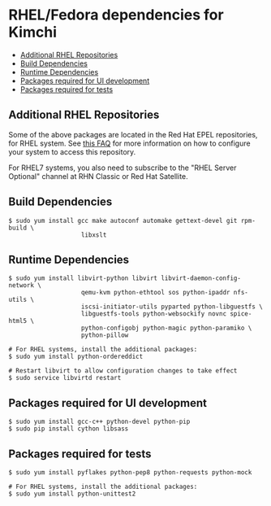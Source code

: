 RHEL/Fedora dependencies for Kimchi
===================================

* [Additional RHEL Repositories](#additional-rhel-repositories)
* [Build Dependencies](#build-dependencies)
* [Runtime Dependencies](#runtime-dependencies)
* [Packages required for UI development](#packages-required-for-ui-development)
* [Packages required for tests](#packages-required-for-tests)

Additional RHEL Repositories
----------------------------
Some of the above packages are located in the Red Hat EPEL repositories, for RHEL
system.  See [this FAQ](http://fedoraproject.org/wiki/EPEL#How_can_I_use_these_extra_packages.3F)
for more information on how to configure your system to access this repository.

For RHEL7 systems, you also need to subscribe to the "RHEL Server Optional"
channel at RHN Classic or Red Hat Satellite.

Build Dependencies
--------------------

    $ sudo yum install gcc make autoconf automake gettext-devel git rpm-build \
                        libxslt

Runtime Dependencies
--------------------

    $ sudo yum install libvirt-python libvirt libvirt-daemon-config-network \
                        qemu-kvm python-ethtool sos python-ipaddr nfs-utils \
                        iscsi-initiator-utils pyparted python-libguestfs \
                        libguestfs-tools python-websockify novnc spice-html5 \
                        python-configobj python-magic python-paramiko \
                        python-pillow

    # For RHEL systems, install the additional packages:
    $ sudo yum install python-ordereddict

    # Restart libvirt to allow configuration changes to take effect
    $ sudo service libvirtd restart

Packages required for UI development
------------------------------------

    $ sudo yum install gcc-c++ python-devel python-pip
    $ sudo pip install cython libsass

Packages required for tests
---------------------------

    $ sudo yum install pyflakes python-pep8 python-requests python-mock

    # For RHEL systems, install the additional packages:
    $ sudo yum install python-unittest2
